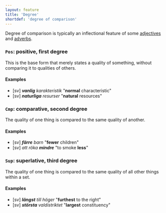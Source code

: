 ```yaml
---
layout: feature
title: 'Degree'
shortdef: 'degree of comparison'
---
```


Degree of comparison is typically an inflectional feature of some [adjectives](sv-pos/ADJ) and [adverbs](sv-pos/ADV).

### `Pos`: positive, first degree

This is the base form that merely states a quality of something, without
comparing it to qualities of others.

#### Examples

* [sv] _<b>vanlig</b> karakteristik_ "<b>normal</b> characteristic"
* [sv] _<b>naturliga</b> resurser_ "<b>natural</b> resources"

### `Cmp`: comparative, second degree

The quality of one thing is compared to the same quality of another.

#### Examples

* [sv] _<b>färre</b> barn_ "<b>fewer</b> children"
* [sv] _att röka <b>mindre</b>_ "to smoke <b>less</b>"

### `Sup`: superlative, third degree

The quality of one thing is compared to the same quality of all other
things within a set.

#### Examples

* [sv] _<b>längst</b> till höger_ "<b>furthest</b> to the right"
* [sv] _<b>största</b> valdistriktet_ "<b>largest</b> constituency"
